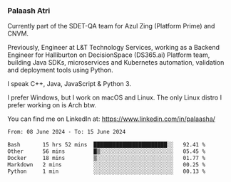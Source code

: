 ### Palaash Atri

Currently part of the SDET-QA team for Azul Zing (Platform Prime) and CNVM. 

Previously, Engineer at L&T Technology Services, working as a Backend Engineer for Halliburton on DecisionSpace (DS365.ai) Platform team, building Java SDKs, microservices and Kubernetes automation, validation and deployment tools using Python.

I speak C++, Java, JavaScript & Python 3.

I prefer Windows, but I work on macOS and Linux. The only Linux distro I prefer working on is Arch btw.

You can find me on LinkedIn at: https://www.linkedin.com/in/palaasha/

<!--START_SECTION:waka-->

```txt
From: 08 June 2024 - To: 15 June 2024

Bash       15 hrs 52 mins  ███████████████████████░░   92.41 %
Other      56 mins         █▒░░░░░░░░░░░░░░░░░░░░░░░   05.45 %
Docker     18 mins         ▒░░░░░░░░░░░░░░░░░░░░░░░░   01.77 %
Markdown   2 mins          ░░░░░░░░░░░░░░░░░░░░░░░░░   00.25 %
Python     1 min           ░░░░░░░░░░░░░░░░░░░░░░░░░   00.13 %
```

<!--END_SECTION:waka-->
